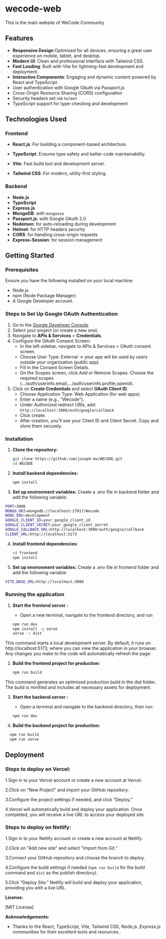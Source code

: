 
# wecode-web
This is the main website of WeCode Community

## Features

- **Responsive Design**:Optimised for all devices, ensuring a great user experience on mobile, tablet, and desktop.
- **Modern UI**: Clean and professional interface with Tailwind CSS.
- **Fast Loading**:  Built with Vite for lightning-fast development and deployment.
- **Interactive Components**: Engaging and dynamic content powered by React and TypeScript.
- User authentication with Google OAuth via Passport.js
- Cross-Origin Resource Sharing (CORS) configuration
- Security headers set via `helmet`
- TypeScript support for type-checking and development



## Technologies Used

### Frontend
- **React.js**: For building a component-based architecture.

- **TypeScript**: Ensures type safety and better code maintainability.

- **Vite**: Fast build tool and development server.

- **Tailwind CSS**: For modern, utility-first styling.
### Backend
- **Node.js**
- **TypeScript**
- **Express.js**
- **MongoDB**: with `mongoose`
- **Passport.js**: with Google OAuth 2.0
- **Nodemon**: for auto-reloading during development
- **Helmet**: for HTTP headers security
- **CORS**: for handling cross-origin requests
- **Express-Session**: for session management


## Getting Started

### Prerequisites

Ensure you have the following installed on your local machine:

- Node.js
- npm (Node Package Manager)
- A Google Developer account.

### Steps to Set Up Google OAuth Authentication

1. Go to the [Google Developer Console](https://console.developers.google.com/).
2. Select your project (or create a new one).
3. Navigate to **APIs & Services** > **Credentials**.  
4. Configure the OAuth Consent Screen:
   - In the left sidebar, navigate to APIs & Services > OAuth consent screen.
   - Choose User Type:
External →  your app will be used by users outside your organization (public app).
   - Fill in the Consent Screen Details.
   - On the Scopes screen, click Add or Remove Scopes.
Choose the required scopes (.../auth/userinfo.email,.../auth/userinfo.profile,openid).
5. Click on **Create Credentials** and select **OAuth Client ID**.
   - Choose Application Type: Web Application (for web apps).
   - Enter a name (e.g., "Wecode").
   - Under Authorized redirect URIs, add:
   `http://localhost:3000/auth/google/callback
   ` 
   - Click create.
   - After creation, you'll see your Client ID and Client Secret. Copy and store them securely.

### Installation

1. **Clone the repository:**

   ```bash
   git clone https://github.com/joseph-mv/WECODE.git
   cd WECODE
    ```


2. **Install backend dependencies:**

   ```bash
   npm install
    ```
3. **Set up environment variables:** Create a .env file in backend folder and add the following variable:
  ```bash
PORT=3000
MONGO_URI=mongodb://localhost:27017/Wecode
NODE_ENV=development
GOOGLE_CLIENT_ID=your_google_client_id
GOOGLE_CLIENT_SECRET=your_google_client_secret
GOOGLE_CALLBACK_URL=http://localhost:3000/auth/google/callback
CLIENT_URL=http://localhost:5173
```
4. **Install frontend dependencies:**

   ```bash
   cd frontend
   npm install
    ```

 5. **Set up environment variables:** Create a .env file in frontend folder and add the following variable:
  ```bash
VITE_BASE_URL=http://localhost:3000
```



### Running the application

1. **Start the frontend server :**
   - Open a new terminal, navigate to the frontend directory, and run

    ```bash
   npm run dev
   npm install -g serve
   serve -s dist
   ```
This command starts a local development server. By default, it runs on http://localhost:5173, where you can view the application in your browser. Any changes you make to the code will automatically refresh the page.

2. **Build the frontend project for production:**

    ```bash
   npm run build

   ```
This command generates an optimised production build in the dist folder. The build is minified and includes all necessary assets for deployment.

3. **Start the backend  server :**
   - Open a terminal and navigate to the backend directory, then run:


    ```bash
   npm run dev

   ```

4.  **Build the backend project for production:**

 ```bash
   npm run build
   npm run serve
```

## Deployment
### Steps to deploy on Vercel:
1.Sign in to your Vercel account or create a new account at Vercel.

2.Click on "New Project" and import your GitHub repository.

3.Configure the project settings if needed, and click "Deploy."

4.Vercel will automatically build and deploy your application. Once completed, you will receive a live URL to access your deployed site.

### Steps to deploy on Netlify:

1.Sign in to your Netlify account or create a new account at Netlify.

2.Click on "Add new site" and select "Import from Git."

3.Connect your GitHub repository and choose the branch to deploy.

4.Configure the build settings if needed (` npm run build ` for the build command and `dist` as the publish directory).

5.Click "Deploy Site." Netlify will build and deploy your application, providing you with a live URL.



**License:**

[MIT License]

**Acknowledgements:**

* Thanks to the React, TypeScript, Vite, Tailwind CSS, Node.js ,Express.js communities for their excellent tools and resources..

